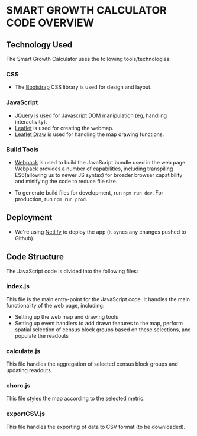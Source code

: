 # SMART GROWTH CALCULATOR CODE OVERVIEW

## Technology Used

The Smart Growth Calculator uses the following tools/technologies:

### CSS 
* The [Bootstrap](www.getbootstrap.com) CSS library is used for design and layout.  

### JavaScript 
* [JQuery](https://jquery.com) is used for Javascript DOM manipulation (eg, handling interactivity).
* [Leaflet](https://leafletjs.com) is used for creating the webmap.
* [Leaflet Draw](http://leaflet.github.io/Leaflet.draw/docs/leaflet-draw-latest.html) is used for handling the map drawing functions.

### Build Tools
* [Webpack](https://webpack.js.org) is used to build the JavaScript bundle used in the web page.  Webpack provides a number of capabilities, including transpiling ES6(allowing us to newer JS syntax) for broader browser capatibility and minifying the code to reduce file size. 

* To generate build files for development, run `npm run dev`.  For production, run `npm run prod`.

## Deployment

* We're using [Netlify](https://netlify.com) to deploy the app (it syncs any changes pushed to Github).

## Code Structure

The JavaScript code is divided into the following files:

### index.js

This file is the main entry-point for the JavaScript code.  It handles the main functionality of the web page, including:
* Setting up the web map and drawing tools
* Setting up event handlers to add drawn features to the map, perform spatial selection of census block groups based on these selections, and populate the readouts

### calculate.js

This file handles the aggregation of selected census block groups and updating readouts.

### choro.js

This file styles the map according to the selected metric.  

### exportCSV.js

This file handles the exporting of data to CSV format (to be downloaded).